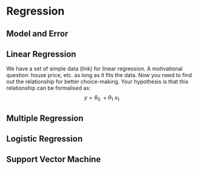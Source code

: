 # Regression


## Model and Error


## Linear Regression

We have a set of simple data (link) for linear regression.
A motivational question: house price, etc. as long as it fits the data. Now you need to find out the relationship for better choice-making. 
Your hypothesis is that this relationship can be formalised as:
$$ y = \theta_0~ + \theta_1~x_1$$



## Multiple Regression


## Logistic Regression


## Support Vector Machine

